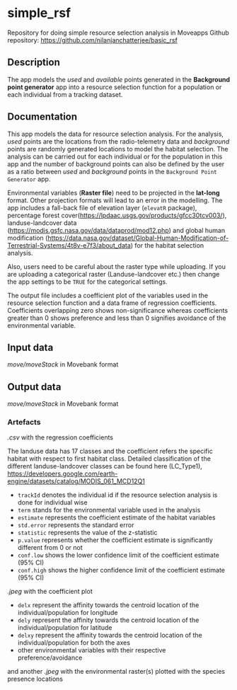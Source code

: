 # simple_rsf
Repository for doing simple resource selection analysis in Moveapps 
Github repository: https://github.com/nilanjanchatterjee/basic_rsf

## Description
The app models the *used* and *available* points generated in the **Background point generator** app into a resource selection function for a population or each individual from a tracking dataset.

## Documentation
   
This app models the data for resource selection analysis. For the analysis, *used* points are the locations from the radio-telemetry data and *background* points are randomly generated locations to model the habitat selection. The analysis can be carried out for each individual or for the population in this app and the number of background points can also be defined by the user as a ratio between *used* and *background* points in the `Background Point Generator` app. 

Environmental variables (**Raster file**) need to be projected in the **lat-long** format. Other projection formats will lead to an error in the modelling. The app includes a fall-back file of elevation layer (`elevatR` package), percentage forest cover(https://lpdaac.usgs.gov/products/gfcc30tcv003/), landuse-landcover data (https://modis.gsfc.nasa.gov/data/dataprod/mod12.php) and global human modification (https://data.nasa.gov/dataset/Global-Human-Modification-of-Terrestrial-Systems/4t8v-e7f3/about_data) for the habitat selection analysis. 

Also, users need to be careful about the raster type while uploading. If you are uploading a categorical raster (Landuse-landcover etc.) then change the app settings to be `TRUE` for the categorical settings.

The output file includes a coefficient plot of the variables used in the resource selection function and a data frame of regression coefficients. Coefficients overlapping zero shows non-significance whereas coefficients greater than 0 shows preference and less than 0 signifies avoidance of the environmental variable. 

## Input data

*move/moveStack* in Movebank format 

## Output data

*move/moveStack* in Movebank format 

### Artefacts

*.csv* with the regression coefficients   

The landuse data has 17 classes and the coefficient refers the specific habitat with respect to first habitat class. Detailed classification of the different landuse-landcover classes can be found here (LC_Type1), https://developers.google.com/earth-engine/datasets/catalog/MODIS_061_MCD12Q1

- `trackId` denotes the individual id if the resource selection analysis is done for individual wise
- `term` stands for the environmental variable used in the analysis
- `estimate` represents the coefficient estimate of the habitat variables
- `std.error` represents the standard error 
- `statistic` represents the value of the z-statistic
- `p.value` represents whether the coefficient estimate is significantly different from 0 or not
- `conf.low` shows the lower confidence limit of the coefficient estimate (95% CI)
- `conf.high` shows the higher confidence limit of the coefficient estimate (95% CI)

*.jpeg* with the coefficient plot
- `delx` represent the affinity towards the centroid location of the individual/population for longitude
- `dely` represent the affinity towards the centroid location of the individual/population for latitude
- `delxy` represent the affinity towards the centroid location of the individual/population for both the axes
- other environmental variables with their respective preference/avoidance

and another *.jpeg* with the environmental raster(s) plotted with the species presence locations